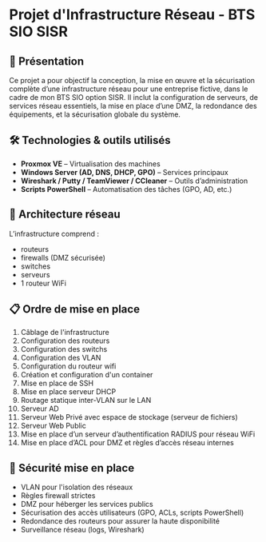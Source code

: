 # Projet d'Infrastructure Réseau - BTS SIO SISR

## 📌 Présentation

Ce projet a pour objectif la conception, la mise en œuvre et la sécurisation complète d’une infrastructure réseau pour une entreprise fictive, dans le cadre de mon BTS SIO option SISR. Il inclut la configuration de serveurs, de services réseau essentiels, la mise en place d’une DMZ, la redondance des équipements, et la sécurisation globale du système.

## 🛠️ Technologies & outils utilisés

- **Proxmox VE** – Virtualisation des machines
- **Windows Server (AD, DNS, DHCP, GPO)** – Services principaux
- **Wireshark / Putty / TeamViewer / CCleaner** – Outils d’administration
- **Scripts PowerShell** – Automatisation des tâches (GPO, AD, etc.)

## 🧱 Architecture réseau

L’infrastructure comprend :

- routeurs
- firewalls (DMZ sécurisée)
- switches
- serveurs
- 1 routeur WiFi

## 📋 Ordre de mise en place

1. Câblage de l'infrastructure
2. Configuration des routeurs
3. Configuration des switchs
4. Configuration des VLAN
5. Configuration du routeur wifi
6. Création et configuration d'un container
7. Mise en place de SSH
8. Mise en place serveur DHCP
9. Routage statique inter-VLAN sur le LAN
10. Serveur AD
11. Serveur Web Privé avec espace de stockage (serveur de fichiers)
12. Serveur Web Public
13. Mise en place d’un serveur d’authentification RADIUS pour réseau WiFi
14. Mise en place d’ACL pour DMZ et règles d’accès réseau internes

## 🔐 Sécurité mise en place

- VLAN pour l'isolation des réseaux
- Règles firewall strictes
- DMZ pour héberger les services publics
- Sécurisation des accès utilisateurs (GPO, ACLs, scripts PowerShell)
- Redondance des routeurs pour assurer la haute disponibilité
- Surveillance réseau (logs, Wireshark)
